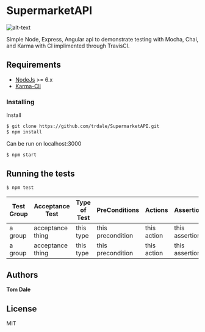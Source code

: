 # SupermarketAPI

![alt-text](https://travis-ci.org/trdale/SupermarketAPI.svg?branch=master)

Simple Node, Express, Angular api to demonstrate testing with Mocha, Chai, and Karma with CI implimented through TravisCI.

## Requirements

 * [NodeJs](http://nodejs.org) >= 6.x
 * [Karma-Cli](http://karma-runner.github.io/1.0/intro/installation.html)

### Installing

Install 

```sh
$ git clone https://github.com/trdale/SupermarketAPI.git
$ npm install
```
Can be run on localhost:3000

```sh
$ npm start
```

## Running the tests

```sh
$ npm test
```

| Test Group | Acceptance Test | Type of Test | PreConditions | Actions | Assertion|
| --- | --- | --- | --- | --- | --- |
| a group | acceptance thing | this type | this precondition | this action | this assertion |
| a group | acceptance thing | this type | this precondition | this action | this assertion |

## Authors

**Tom Dale**

## License

MIT